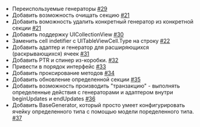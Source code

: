 - Переиспользуемые генераторы [#29](https://github.com/surfstudio/ReactiveDataDisplayManager/issues/29)
- Добавить возможность очищать секцию [#21](https://github.com/surfstudio/ReactiveDataDisplayManager/issues/21)
- Добавить воможность удалить конкретный генератор из конкретной секции [#21](https://github.com/surfstudio/ReactiveDataDisplayManager/issues/21)
- Добавить поддержку UICollectionView [#30](https://github.com/surfstudio/ReactiveDataDisplayManager/issues/30)
- Заменить cell indetifier с UITableViewCell.Type на строку [#22](https://github.com/surfstudio/ReactiveDataDisplayManager/issues/22)
- Добавить адаптер и генератор для расширяющихся (раскрывающихся) ячеек [#31](https://github.com/surfstudio/ReactiveDataDisplayManager/issues/31)
- Добавить PTR и спинер из-коробки. [#32](https://github.com/surfstudio/ReactiveDataDisplayManager/issues/32)
- Привести в порядок интерфейс [#33](https://github.com/surfstudio/ReactiveDataDisplayManager/issues/33)
- Добавить проксирование методов [#34](https://github.com/surfstudio/ReactiveDataDisplayManager/issues/34)
- Добавить обновление определенной секции [#35](https://github.com/surfstudio/ReactiveDataDisplayManager/issues/35)
- Добавить возможность производить "транзакцию" - выполнять определенные действия с генераторами и адаптером внутри beginUpdates и endUpdates [#36](https://github.com/surfstudio/ReactiveDataDisplayManager/issues/36)
- Добавить BaseGenerator, который просто умеет конфигурировать ячейку определенного типа с помощью модели поределенного типа. [#37](https://github.com/surfstudio/ReactiveDataDisplayManager/issues/37)
